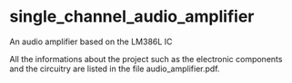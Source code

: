 # single_channel_audio_amplifier
An audio amplifier based on the LM386L IC

All the informations about the project such as the electronic components and the circuitry are listed in the file audio_amplifier.pdf. 
